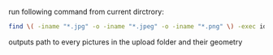 run following command from current dirctrory:

```bash
find \( -iname "*.jpg" -o -iname "*.jpeg" -o -iname "*.png" \) -exec identify -format "%d/%f,%w,%h\n" '{}' >pic.csv \;
```

outputs path to every pictures in the upload folder and their geometry
